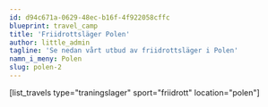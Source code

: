 ```yaml
---
id: d94c671a-0629-48ec-b16f-4f922058cffc
blueprint: travel_camp
title: 'Friidrottsläger Polen'
author: little_admin
tagline: 'Se nedan vårt utbud av friidrottsläger i Polen'
namn_i_meny: Polen
slug: polen-2
---
```

<p>[list_travels type="traningslager" sport="friidrott" location="polen"]</p>
